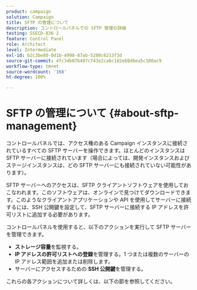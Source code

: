 ```yaml
---
product: campaign
solution: Campaign
title: SFTP の管理について
description: コントロールパネルでの SFTP 管理の詳細
testing: SSECD-836 2
feature: Control Panel
role: Architect
level: Intermediate
exl-id: b2c3be80-0d1b-4998-87ab-5280c6213f3d
source-git-commit: 4fc34b07b497c743e2ca6c182e68d6ea5c180ac9
workflow-type: tm+mt
source-wordcount: '168'
ht-degree: 100%

---
```


# SFTP の管理について {#about-sftp-management}

コントロールパネルでは、アクセス権のある Campaign インスタンスに接続されているすべての SFTP サーバーを操作できます。ほとんどのインスタンスは SFTP サーバーに接続されています（場合によっては、開発インスタンスおよびステージインスタンスは、どの SFTP サーバーにも接続されていない可能性があります）。

SFTP サーバーへのアクセスは、SFTP クライアントソフトウェアを使用しておこなわれます。このソフトウェアは、オンラインで見つけてダウンロードできます。このようなクライアントアプリケーションや API を使用してサーバーに接続するには、SSH 公開鍵を設定して、SFTP サーバーに接続する IP アドレスを許可リストに追加する必要があります。

コントロールパネルを使用すると、以下のアクションを実行して SFTP サーバーを管理できます。

* **ストレージ容量**&#x200B;を監視する。
* **IP アドレスの許可リストへの登録**&#x200B;を管理する。1 つまたは複数のサーバーの IP アドレス範囲を追加または削除します。
* サーバーにアクセスするための **SSH 公開鍵**&#x200B;を管理する。

これらの各アクションについて詳しくは、以下の節を参照してください。
